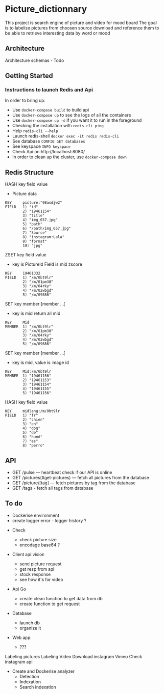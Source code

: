 # Picture_dictionnary

This project is search engine of picture and video for mood board
The goal is to labelise pictures from choosen source download and reference them to be able to retrieve interesting data by word or mood

## Architecture

Architecture schemas - Todo

## Getting Started

### Instructions to launch Redis and Api

In order to bring up:
- Use `docker-compose build` to build api
- Use `docker-compose up` to see the logs of all the containers
- Use `docker-compose up -d` if you want it to run in the foreground
- Checking the installation with `redis-cli ping`
- Help `redis-cli --help`
- Launch redis-shell `docker exec -it redis redis-cli`
- See database `CONFIG GET databases`
- See keyspace `INFO keyspace`
- Check Api on http://localhost:8080/
- In order to clean up the cluster, use `docker-compose down`

## Redis Structure


HASH    key field value
- Picture data

```
KEY     picture:"98asdjw2"
FIELD   1) "id"
        2) "19461154"
        3) "title"
        4) "img_657.jpg"
        5) "path"
        6) "/path/img_657.jpg"
        7) "Source"
        8) "instagram:Lala"
        9) "format"
        10) "jpg"
```

ZSET    key field value
- key is PictureId Field is mid zscore

```
KEY     19461332
FIELD   1) "/m/0bt9lr"
        2) "/m/01pm38"
        3) "/m/04rky"
        4) "/m/02wbgd"
        5) "/m/09686"
```

SET     key member [member ...]
 - key is mid return all mid

```
KEY     Mid
MEMBER  1) "/m/0bt9lr"
        2) "/m/01pm38"
        3) "/m/04rky"
        4) "/m/02wbgd"
        5) "/m/09686"
```

SET     key member [member ...]
 - key is mid, value is image id

```
KEY     Mid:/m/0bt9lr
MEMBER  1) "19461156"
        2) "19461153"
        3) "19461154"
        4) "19461155"
        5) "19461156"
```

HASH    key field value

```
KEY     midlang:/m/0bt9lr
FIELD   1) "fr"
        2) "chien"
        3) "en"
        4) "dog"
        5) "de"
        6) "hund"
        7) "es"
        8) "perro"
```

## API

- GET /pulse — heartbeat check if our API is online
- GET /pictures(#get-pictures) — fetch all pictures from the database
- GET /picture/[tag] — fetch pictures by tag from the database
- GET /tags - fetch all tags from database

## To do

- Dockerise environment
- create logger error - logger history ?

* Check
    - check picture size
    - encodage base64 ?

* Client api vision
    - send picture request
    - get resp from api
    - stock response
    - see how it's for video

* Api Go
    - create clean function to get data from db
    - create function to get request

* Database
    - launch db
    - organize it

* Web app
    - ???

Labeling pictures
Labeling Video
Download instagram Vimeo
Check instagram api

* Create and Dockerise analyzer
    - Detection
    - Indexation
    - Search indexation